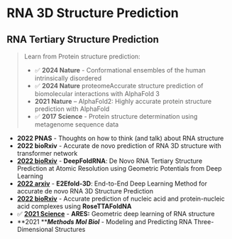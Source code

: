 # RNA 3D Structure Prediction

## RNA Tertiary Structure Prediction

> Learn from Protein structure prediction:
>
> * ✅ **2024 Nature** - Conformational ensembles of the human intrinsically disordered&#x20;
> * ✅ **2024 Nature** proteomeAccurate structure prediction of biomolecular interactions with AlphaFold 3
> * &#x20;**2021** **Nature** – AlphaFold2: Highly accurate protein structure prediction with AlphaFold
> * ✅ **2017** **Science** - Protein structure determination using metagenome sequence data&#x20;

* **2022 PNAS** - Thoughts on how to think (and talk) about RNA structure
* **2022 bioRxiv** - Accurate de novo prediction of RNA 3D structure with transformer network
* [**2022 bioRxiv**](https://www.biorxiv.org/content/10.1101/2022.05.15.491755v1) - **DeepFoldRNA**: De Novo RNA Tertiary Structure Prediction at Atomic Resolution using Geometric Potentials from Deep Learning
* [**2022 arxiv**](https://arxiv.org/abs/2207.01586) - **E2Efold-3D**: End-to-End Deep Learning Method for accurate de novo RNA 3D Structure Prediction
* [**2022 bioRxiv**](https://www.biorxiv.org/content/10.1101/2022.09.09.507333v1) - Accurate prediction of nucleic acid and protein-nucleic acid complexes using **RoseTTAFoldNA**
* ✅ [**2021 Science**](https://www.science.org/doi/10.1126/science.abe5650) - **ARES:** Geometric deep learning of RNA structure
* **2021 **_**Methods Mol Biol**_ - Modeling and Predicting RNA Three-Dimensional Structures
